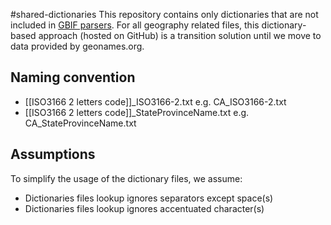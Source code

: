 #shared-dictionaries
This repository contains only dictionaries that are not included in [GBIF parsers](https://github.com/gbif/parsers).
For all geography related files, this dictionary-based approach (hosted on GitHub) is a transition solution until we move to data provided by geonames.org.

## Naming convention
 * [[ISO3166 2 letters code]]_ISO3166-2.txt e.g. CA_ISO3166-2.txt
 * [[ISO3166 2 letters code]]_StateProvinceName.txt e.g. CA_StateProvinceName.txt

## Assumptions
To simplify the usage of the dictionary files, we assume: 
 * Dictionaries files lookup ignores separators except space(s)
 * Dictionaries files lookup ignores accentuated character(s)
